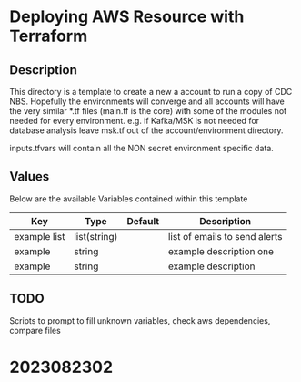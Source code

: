# Deploying AWS Resource with Terraform

## Description

This directory is a template to create a new a account to run a copy of CDC
NBS.  Hopefully the environments will converge and all accounts will have
the very similar *.tf files (main.tf is the core) with some of the modules
not needed for every environment.  e.g. if Kafka/MSK is not needed for database
analysis leave msk.tf out of the account/environment directory.

inputs.tfvars will contain all the NON secret environment specific data.

## Values

Below are the available Variables contained within this template

| Key | Type | Default | Description |
| -------------- | -------------- | -------------- | -------------- |
example list |  list(string) | | list of emails to send alerts
example | string | | example description one
example | string | | example description


## TODO
Scripts to prompt to fill unknown variables, check aws dependencies,
compare files

# 2023082302

